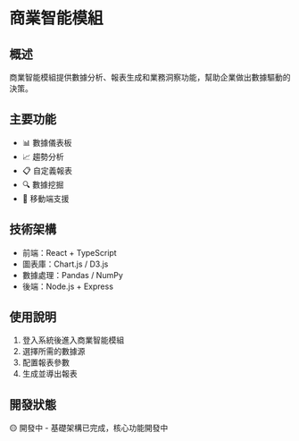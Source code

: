 # 商業智能模組

## 概述
商業智能模組提供數據分析、報表生成和業務洞察功能，幫助企業做出數據驅動的決策。

## 主要功能
- 📊 數據儀表板
- 📈 趨勢分析
- 📋 自定義報表
- 🔍 數據挖掘
- 📱 移動端支援

## 技術架構
- 前端：React + TypeScript
- 圖表庫：Chart.js / D3.js
- 數據處理：Pandas / NumPy
- 後端：Node.js + Express

## 使用說明
1. 登入系統後進入商業智能模組
2. 選擇所需的數據源
3. 配置報表參數
4. 生成並導出報表

## 開發狀態
🟡 開發中 - 基礎架構已完成，核心功能開發中
